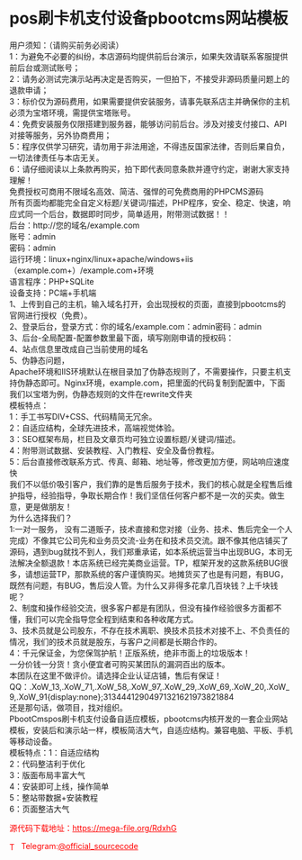 # pos刷卡机支付设备pbootcms网站模板

用户须知：（请购买前务必阅读）<br>1：为避免不必要的纠纷，本店源码均提供前后台演示，如果失效请联系客服提供前后台或测试账号；<br>2：请务必测试完演示站再决定是否购买，一但拍下，不接受非源码质量问题上的退款申请；<br>3：标价仅为源码费用，如果需要提供安装服务，请事先联系店主并确保你的主机必须为宝塔环境，需提供宝塔账号。<br>4：免费安装服务仅限搭建到服务器，能够访问前后台。涉及对接支付接口、API对接等服务，另外协商费用；<br>5：程序仅供学习研究，请勿用于非法用途，不得违反国家法律，否则后果自负，一切法律责任与本店无关。<br>6：请仔细阅读以上条款再购买，拍下即代表同意条款并遵守约定，谢谢大家支持理解！<br>免费授权可商用不限域名高效、简洁、强悍的可免费商用的PHPCMS源码<br>所有页面均都能完全自定义标题/关键词/描述，PHP程序，安全、稳定、快速，响应式同一个后台，数据即时同步，简单适用，附带测试数据！！<br>后台：http://您的域名/example.com<br>账号：admin<br>密码：admin<br>运行环境：linux+nginx/linux+apache/windows+iis（example.com+）/example.com+环境<br>语言程序：PHP+SQLite<br>设备支持：PC端+手机端 <br>1、上传到自己的主机，输入域名打开，会出现授权的页面，直接到pbootcms的官网进行授权（免费）。<br>2、登录后台，登录方式：你的域名/example.com：admin密码：admin<br>3、后台-全局配置-配置参数里最下面，填写刚刚申请的授权码：<br>4、站点信息里改成自己当前使用的域名<br>5、伪静态问题，<br>Apache环境和IIS环境默认在根目录加了伪静态规则了，不需要操作，只要主机支持伪静态即可。Nginx环境，example.com，把里面的代码复制到配置中，下面我们以宝塔为例，伪静态规则的文件在rewrite文件夹<br>模板特点：<br>1：手工书写DIV+CSS、代码精简无冗余。<br>2：自适应结构，全球先进技术，高端视觉体验。<br>3：SEO框架布局，栏目及文章页均可独立设置标题/关键词/描述。<br>4：附带测试数据、安装教程、入门教程、安全及备份教程。<br>5：后台直接修改联系方式、传真、邮箱、地址等，修改更加方便，网站响应速度快<br>我们不以低价吸引客户，我们靠的是售后服务于技术，我们的核心就是全程售后维护指导，经验指导，争取长期合作！我们坚信任何客户都不是一次的买卖。做生意，更是做朋友！<br>为什么选择我们？<br>1:一对一服务， 没有二道贩子，技术直接和您对接（业务、技术、售后完全一个人完成）不像其它公司先和业务员交流-业务在和技术员交流。跟不像其他店铺买了源码，遇到bug就找不到人，我们郑重承诺，如本系统运营当中出现BUG，本司无法解决全额退款！本店系统已经完美商业运营。TP，框架开发的这款系统BUG很多，请想运营TP，那款系统的客户谨慎购买。地摊货买了也是有问题，有BUG，既然有问题，有BUG，售后没人管。为什么又非得多花拿几百块钱？上千块钱呢？<br>2、制度和操作经验交流，很多客户都是有团队，但没有操作经验很多方面都不懂，我们可以完全指导您全程到结束和各种收尾方式。<br>3、技术员就是公司股东，不存在技术离职、换技术员技术对接不上、不负责任的情况，我们的技术员就是股东，与客户之间都是长期合作的。<br>4：千元保证金，为您保驾护航！正版系统，绝非市面上的垃圾版本！<br>一分价钱一分货！贪小便宜者可购买某团队的漏洞百出的版本。<br>本团队在这里不做评价。请选择企业认证店铺，售后有保证！ QQ：.XoW_13,.XoW_71,.XoW_58,.XoW_97,.XoW_29,.XoW_69,.XoW_20,.XoW_9,.XoW_91{display:none};31344412904971321621973821884<br>还是那句话，做项目，找对组织。<br>PbootCmspos刷卡机支付设备自适应模板，pbootcms内核开发的一套企业网站模板，安装后和演示站一样，模板简洁大气，自适应结构。兼容电脑、平板、手机等移动设备。<br>模板特点：1：自适应结构<br>2：代码整洁利于优化<br>3：版面布局丰富大气<br>4：安装即可上线，操作简单<br>5：整站带数据+安装教程<br>6：页面整洁大气<br>


<p style="color: red;">源代码下载地址：<a href="https://mega-file.org/RdxhG" style="color: red;">https://mega-file.org/RdxhG</a></p><p style="color: red;"><img src="https://cdn-icons-png.flaticon.com/512/2111/2111646.png" alt="Telegram Icon" style="width: 16px; vertical-align: middle; margin-right: 5px;">Telegram:<a href="https://t.me/official_sourcecode" style="color: red;">@official_sourcecode</a></p>